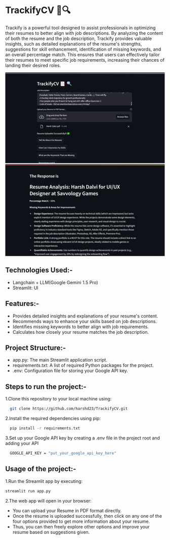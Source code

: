 # TrackifyCV 📑🔍

Trackify is a powerful tool designed to assist professionals in optimizing their resumes to better align with job descriptions. By analyzing the content of both the resume and the job description, Trackify provides valuable insights, such as detailed explanations of the resume's strengths, suggestions for skill enhancement, identification of missing keywords, and an overall percentage match. This ensures that users can effectively tailor their resumes to meet specific job requirements, increasing their chances of landing their desired roles.

![PDFAssist](https://github.com/harshd23/TrackifyCV/blob/main/trackifycv1.png)
![PDFAssist](https://github.com/harshd23/TrackifyCV/blob/main/trackifycv2.png)

## Technologies Used:-

- Langchain + LLM(Google Gemini 1.5 Pro)
- Streamlit: UI

## Features:-

- Provides detailed insights and explanations of your resume's content.
- Recommends ways to enhance your skills based on job descriptions.
- Identifies missing keywords to better align with job requirements.
- Calculates how closely your resume matches the job description.

## Project Structure:-

- app.py: The main Streamlit application script.
- requirements.txt: A list of required Python packages for the project.
- .env: Configuration file for storing your Google API key.

## Steps to run the project:-

1.Clone this repository to your local machine using:

```bash
  git clone https://github.com/harshd23/TrackifyCV.git
```

2.Install the required dependencies using pip:

```bash
  pip install -r requirements.txt
```

3.Set up your Google API key by creating a .env file in the project root and adding your API

```bash
  GOOGLE_API_KEY = "put_your_google_api_key_here"
```

## Usage of the project:-

1.Run the Streamlit app by executing:

```bash
streamlit run app.py
```

2.The web app will open in your browser:

- You can upload your Resume in PDF format directly.
- Once the resume is uploaded successfully, then click on any one of the four options provided to get more information about your resume.
- Thus, you can then freely explore other options and improve your resume based on suggestions given.
